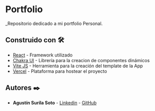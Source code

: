 # Portfolio

\_Repositorio dedicado a mi portfolio Personal.

## Construido con 🛠️

- [React](https://es.reactjs.org/docs/getting-started.html) - Framework utilizado
- [Chakra UI](https://chakra-ui.com/) - Librería para la creacion de componentes dinámicos
- [Vite JS](https://vitejs.dev/) - Herramienta para la creación del template de la App
- [Vercel](https://vercel.com/) - Plataforma para hostear el proyecto

## Autores ✒️

- **Agustín Surila Soto** - [Linkedin](https://www.linkedin.com/in/agust%C3%ADn-surila-soto-80b29b1b5/) - [GitHub](https://github.com/Auchan22/)
